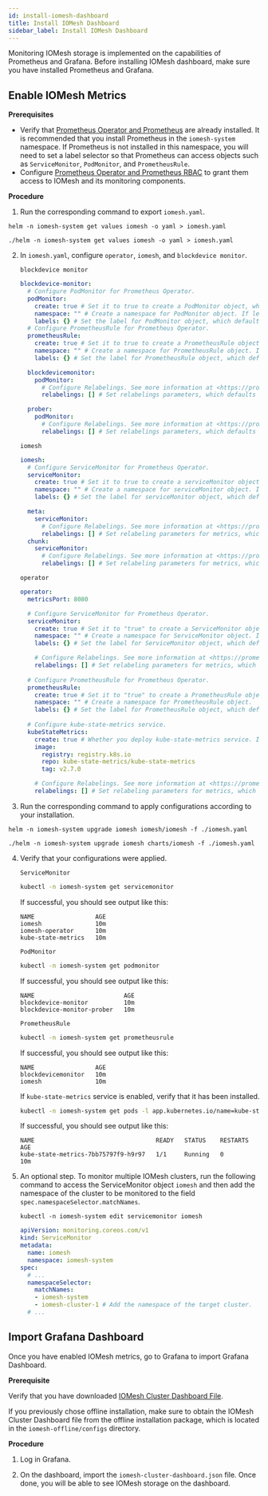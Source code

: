 ```yaml
---
id: install-iomesh-dashboard
title: Install IOMesh Dashboard
sidebar_label: Install IOMesh Dashboard
---
```


Monitoring IOMesh storage is implemented on the capabilities of Prometheus and Grafana. Before installing IOMesh dashboard, make sure you have installed Prometheus and Grafana.

## Enable IOMesh Metrics

**Prerequisites**

- Verify that [Prometheus Operator and Prometheus](https://github.com/prometheus-operator/prometheus-operator#quickstart) are already installed. It is recommended that you install Prometheus in the `iomesh-system` namespace. If Prometheus is not installed in this namespace, you will need to set a label selector so that Prometheus can access objects such as `ServiceMonitor`, `PodMonitor`, and `PrometheusRule`.
- Configure [Prometheus Operator and Prometheus RBAC](https://github.com/prometheus-operator/prometheus-operator/blob/main/Documentation/rbac.md) to grant them access to IOMesh and its monitoring components.

**Procedure**

1. Run the corresponding command to export `iomesh.yaml`.

<!--DOCUSAURUS_CODE_TABS-->

<!--Quick/Custom-->
```shell
helm -n iomesh-system get values iomesh -o yaml > iomesh.yaml
```
<!--Offline-->
```shell
./helm -n iomesh-system get values iomesh -o yaml > iomesh.yaml
```
<!--END_DOCUSAURUS_CODE_TABS-->


2. In `iomesh.yaml`, configure `operator`, `iomesh`, and `blockdevice monitor`.

    `blockdevice monitor`   
    ```yaml
    blockdevice-monitor:
      # Configure PodMonitor for Prometheus Operator.
      podMonitor:
        create: true # Set it to true to create a PodMonitor object, which defaults to false.
        namespace: "" # Create a namespace for PodMonitor object. If left blank, "iomesh-system" will be specified.
        labels: {} # Set the label for PodMonitor object, which defaults to blank.
      # Configure PrometheusRule for Prometheus Operator.
      prometheusRule:
        create: true # Set it to true to create a PrometheusRule object, which defaults to false.
        namespace: "" # Create a namespace for PrometheusRule object. If left blank, "iomesh-system" will be specified.
        labels: {} # Set the label for PrometheusRule object, which defaults to blank.
   
      blockdevicemonitor:
        podMonitor:
          # Configure Relabelings. See more information at <https://prometheus.io/docs/prometheus/latest/configuration/configuration/#relabel_config>. 
          relabelings: [] # Set relabelings parameters, which defaults to blank.

      prober:
        podMonitor:
          # Configure Relabelings. See more information at <https://prometheus.io/docs/prometheus/latest/configuration/configuration/#relabel_config>. 
          relabelings: [] # Set relabelings parameters, which defaults to blank.
    ```
    `iomesh` 
    ```yaml
    iomesh:
      # Configure ServiceMonitor for Prometheus Operator.
      serviceMonitor:
        create: true # Set it to true to create a serviceMonitor object, which defaults to false.
        namespace: "" # Create a namespace for serviceMonitor object. If left blank, "iomesh-system" will be specified.
        labels: {} # Set the label for serviceMonitor object, which defaults to blank. 

      meta:
        serviceMonitor:
          # Configure Relabelings. See more information at <https://prometheus.io/docs/prometheus/latest/configuration/configuration/#relabel_config>.
          relabelings: [] # Set relabeling parameters for metrics, which defaults to blank.
      chunk:
        serviceMonitor:
          # Configure Relabelings. See more information at <https://prometheus.io/docs/prometheus/latest/configuration/configuration/#relabel_config>.  
          relabelings: [] # Set relabeling parameters for metrics, which defaults to blank.
    ```
    `operator`
    ```yaml
    operator:
      metricsPort: 8080

      # Configure ServiceMonitor for Prometheus Operator.
      serviceMonitor: 
        create: true # Set it to "true" to create a ServiceMonitor object, which defaults to "false".
        namespace: "" # Create a namespace for ServiceMonitor object. If left blank, "iomesh-system" will be specified.
        labels: {} # Set the label for ServiceMonitor object, which defaults to blank.

        # Configure Relabelings. See more information at <https://prometheus.io/docs/prometheus/latest/configuration/configuration/#relabel_config>
        relabelings: [] # Set relabeling parameters for metrics, which defaults to blank.
      
      # Configure PrometheusRule for Prometheus Operator.
      prometheusRule:
        create: true # Set it to "true" to create a PrometheusRule object, which defaults to "false".
        namespace: "" # Create a namespace for PrometheusRule object.  If left blank, "iomesh-system" will be specified.
        labels: {} # Set the label for PrometheusRule object, which defaults to blank.
  
      # Configure kube-state-metrics service.
      kubeStateMetrics:
        create: true # Whether you deploy kube-state-metrics service. If it is already deployed, set it to false.
        image:
          registry: registry.k8s.io
          repo: kube-state-metrics/kube-state-metrics
          tag: v2.7.0

        # Configure Relabelings. See more information at <https://prometheus.io/docs/prometheus/latest/configuration/configuration/#relabel_config>
        relabelings: [] # Set relabeling parameters for metrics, which defaults to blank.
    ```

3. Run the corresponding command to apply configurations according to your installation.

<!--DOCUSAURUS_CODE_TABS-->

<!--Quick/Custom-->
```shell
helm -n iomesh-system upgrade iomesh iomesh/iomesh -f ./iomesh.yaml
```
<!--Offline-->
```shell
./helm -n iomesh-system upgrade iomesh charts/iomesh -f ./iomesh.yaml
```
<!--END_DOCUSAURUS_CODE_TABS-->

4. Verify that your configurations were applied.

    `ServiceMonitor`
    ```bash
    kubectl -n iomesh-system get servicemonitor
    ```

    If successful, you should see output like this:

    ```output
    NAME                 AGE
    iomesh               10m
    iomesh-operator      10m
    kube-state-metrics   10m
    ````
    
    `PodMonitor`

    ```bash
    kubectl -n iomesh-system get podmonitor
    ```
    If successful, you should see output like this:

    ```output
    NAME                         AGE
    blockdevice-monitor          10m
    blockdevice-monitor-prober   10m
    ```
    
    `PrometheusRule`

    ```bash
    kubectl -n iomesh-system get prometheusrule
    ```

    If successful, you should see output like this:
    
    ```output
    NAME                 AGE
    blockdevicemonitor   10m
    iomesh               10m
    ```

    If `kube-state-metrics` service is enabled, verify that it has been installed.

    ```bash
    kubectl -n iomesh-system get pods -l app.kubernetes.io/name=kube-state-metrics
    ```

    If successful, you should see output like this:
    ```output
    NAME                                  READY   STATUS    RESTARTS   AGE
    kube-state-metrics-7bb75797f9-h9r97   1/1     Running   0          10m
    ```
5. An optional step. To monitor multiple IOMesh clusters, run the following command to access the ServiceMonitor object `iomesh` and then add the namespace of the cluster to be monitored to the field `spec.namespaceSelector.matchNames`. 

    ```shell
    kubectl -n iomesh-system edit servicemonitor iomesh
    ```
    ```yaml
    apiVersion: monitoring.coreos.com/v1
    kind: ServiceMonitor
    metadata:
      name: iomesh
      namespace: iomesh-system
    spec:
      # ...
      namespaceSelector:
        matchNames:
        - iomesh-system
        - iomesh-cluster-1 # Add the namespace of the target cluster.
      # ...
    ```


## Import Grafana Dashboard

Once you have enabled IOMesh metrics, go to Grafana to import Grafana Dashboard.

**Prerequisite**

Verify that you have downloaded [IOMesh Cluster Dashboard File](../appendices/downloads). 

If you previously chose offline installation, make sure to 
obtain the IOMesh Cluster Dashboard file from the offline installation package, which is located in the `iomesh-offline/configs` directory.


**Procedure**

1. Log in Grafana.

2. On the dashboard, import the `iomesh-cluster-dashboard.json` file. Once done, you will be able to see IOMesh storage on the dashboard.





